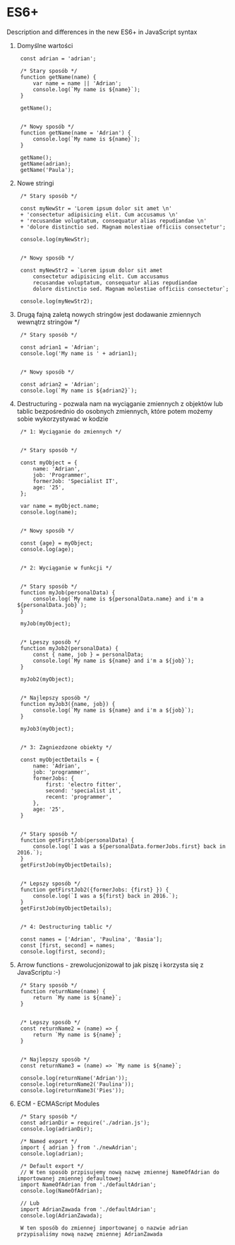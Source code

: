 # ES6+
Description and differences in the new ES6+ in JavaScript syntax

1. Domyślne wartości

        const adrian = 'adrian';

        /* Stary sposób */
        function getName(name) {
            var name = name || 'Adrian';
            console.log(`My name is ${name}`);
        }

        getName();


        /* Nowy sposób */
        function getName(name = 'Adrian') {
            console.log(`My name is ${name}`);
        }

        getName();
        getName(adrian);
        getName('Paula');
    
2. Nowe stringi

        /* Stary sposób */
    
        const myNewStr = 'Lorem ipsum dolor sit amet \n'
        + 'consectetur adipisicing elit. Cum accusamus \n'
        + 'recusandae voluptatum, consequatur alias repudiandae \n'
        + 'dolore distinctio sed. Magnam molestiae officiis consectetur';

        console.log(myNewStr);


        /* Nowy sposób */

        const myNewStr2 = `Lorem ipsum dolor sit amet
            consectetur adipisicing elit. Cum accusamus
            recusandae voluptatum, consequatur alias repudiandae
            dolore distinctio sed. Magnam molestiae officiis consectetur`;

        console.log(myNewStr2);

3. Drugą fajną zaletą nowych stringów jest dodawanie zmiennych wewnątrz stringów */

        /* Stary sposób */

        const adrian1 = 'Adrian';
        console.log('My name is ' + adrian1);


        /* Nowy sposób */

        const adrian2 = 'Adrian';
        console.log(`My name is ${adrian2}`);

4. Destructuring - pozwala nam na wyciąganie zmiennych z objektów lub tablic bezpośrednio 
    do osobnych zmiennych, które potem możemy sobie wykorzystywać w kodzie

        /* 1: Wyciąganie do zmiennych */
        

        /* Stary sposób */

        const myObject = {
            name: 'Adrian',
            job: 'Programmer',
            formerJob: 'Specialist IT',
            age: '25',
        };

        var name = myObject.name;
        console.log(name);
        

        /* Nowy sposób */

        const {age} = myObject;
        console.log(age);
        

        /* 2: Wyciąganie w funkcji */
        

        /* Stary sposób */
        function myJob(personalData) {
            console.log(`My name is ${personalData.name} and i'm a ${personalData.job}`);
        }

        myJob(myObject);
        

        /* Lpeszy sposób */
        function myJob2(personalData) {
            const { name, job } = personalData;
            console.log(`My name is ${name} and i'm a ${job}`);
        }

        myJob2(myObject);
        

        /* Najlepszy sposób */
        function myJob3({name, job}) {
            console.log(`My name is ${name} and i'm a ${job}`);
        }

        myJob3(myObject);


        /* 3: Zagniezdzone obiekty */

        const myObjectDetails = {
            name: 'Adrian',
            job: 'programmer',
            formerJobs: {
                first: 'electro fitter',
                second: 'specialist it',
                recent: 'programmer',
            },
            age: '25',
        }
        

        /* Stary sposób */
        function getFirstJob(personalData) {
            console.log(`I was a ${personalData.formerJobs.first} back in 2016.`);
        }
        getFirstJob(myObjectDetails);
        

        /* Lepszy sposób */
        function getFirstJob2({formerJobs: {first} }) {
            console.log(`I was a ${first} back in 2016.`);
        }
        getFirstJob(myObjectDetails);
        

        /* 4: Destructuring tablic */

        const names = ['Adrian', 'Paulina', 'Basia'];
        const [first, second] = names;
        console.log(first, second);

5. Arrow functions - zrewolucjonizował to jak piszę i korzysta się z JavaScriptu :-)
        
        /* Stary sposób */
        function returnName(name) {
            return `My name is ${name}`;
        }
        

        /* Lepszy sposób */
        const returnName2 = (name) => {
            return `My name is ${name}`;
        }
        

        /* Najlepszy sposób */
        const returnName3 = (name) => `My name is ${name}`;

        console.log(returnName('Adrian'));
        console.log(returnName2('Paulina'));
        console.log(returnName3('Pies'));

5. ECM - ECMAScript Modules

        /* Stary sposób */
        const adrianDir = require('./adrian.js');
        console.log(adrianDir);

        /* Named export */
        import { adrian } from './newAdrian';
        console.log(adrian);

        /* Default export */
        // W ten sposób przpisujemy nową nazwę zmiennej NameOfAdrian do importowanej zmiennej defaultowej
        import NameOfAdrian from './defaultAdrian';
        console.log(NameOfAdrian);

        // Lub
        import AdrianZawada from './defaultAdrian';
        console.log(AdrianZawada);

        W ten sposób do zmiennej importowanej o nazwie adrian przypisaliśmy nową nazwę zmiennej AdrianZawada
